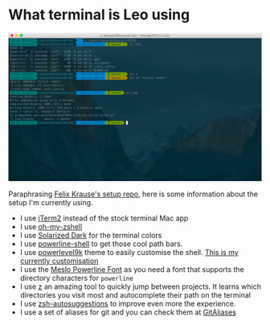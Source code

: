 # What terminal is Leo using

![term](term.png)

Paraphrasing [Felix Krause's setup repo](https://github.com/KrauseFx/what-terminal-is-felix-using), here is some information about the setup I'm currently using.

* I use [iTerm2](https://www.iterm2.com/) instead of the stock terminal Mac app
* I use [oh-my-zshell](https://github.com/robbyrussell/oh-my-zsh)
* I use [Solarized Dark](http://ethanschoonover.com/solarized) for the terminal colors
* I use [powerline-shell](https://github.com/milkbikis/powerline-shell) to get those cool path bars.
* I use [powerlevel9k](https://github.com/bhilburn/powerlevel9k) theme to easily customise the shell. [This is my currently customisation](.zshrc_config)
* I use the [Meslo Powerline Font](https://github.com/powerline/fonts/blob/master/Meslo%20Slashed/Meslo%20LG%20M%20Regular%20for%20Powerline.ttf?raw=true) as you need a font that supports the directory characters for `powerline`
* I use [z](https://github.com/rupa/z) an amazing tool to quickly jump between projects. It learns which directories you visit most and autocomplete their path on the terminal
* I use [zsh-autosuggestions](https://github.com/zsh-users/zsh-autosuggestions) to improve even more the experience.
* I use a set of aliases for git and you can check them at [GitAliases](https://github.com/LeonardoCardoso/GitAliases/)
